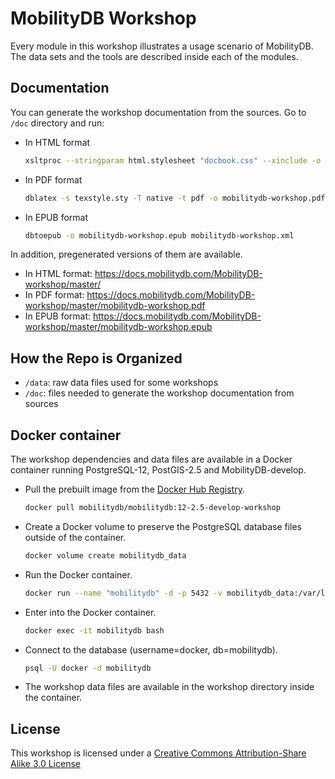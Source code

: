 # MobilityDB Workshop


Every module in this workshop illustrates a usage scenario of MobilityDB. The data sets and the tools are described inside each
of the modules.

## Documentation

You can generate the workshop documentation from the sources. Go to `/doc` directory and run: 
*  In HTML format
    ```bash
    xsltproc --stringparam html.stylesheet "docbook.css" --xinclude -o index.html /usr/share/xml/docbook/stylesheet/docbook-xsl/html/chunk.xsl mobilitydb-workshop.xml
    ```
*  In PDF format
    ```bash
    dblatex -s texstyle.sty -T native -t pdf -o mobilitydb-workshop.pdf mobilitydb-workshop.xml 
    ```
* In EPUB format
    ```bash
    dbtoepub -o mobilitydb-workshop.epub mobilitydb-workshop.xml
    ```
In addition, pregenerated versions of them are available.

*  In HTML format: https://docs.mobilitydb.com/MobilityDB-workshop/master/
*  In PDF format: https://docs.mobilitydb.com/MobilityDB-workshop/master/mobilitydb-workshop.pdf
*  In EPUB format: https://docs.mobilitydb.com/MobilityDB-workshop/master/mobilitydb-workshop.epub

## How the Repo is Organized
- `/data`: raw data files used for some workshops
- `/doc`: files needed to generate the workshop documentation from sources

## Docker container

The workshop dependencies and data files are available in a Docker container running PostgreSQL-12, PostGIS-2.5 and MobilityDB-develop.

*  Pull the prebuilt image from the [Docker Hub Registry](https://hub.docker.com/r/mobilitydb/mobilitydb).

    ```bash
    docker pull mobilitydb/mobilitydb:12-2.5-develop-workshop
    ```

*  Create a Docker volume to preserve the PostgreSQL database files outside of the container.
    ```bash
    docker volume create mobilitydb_data
    ```
 *  Run the Docker container.
    ```bash
    docker run --name "mobilitydb" -d -p 5432 -v mobilitydb_data:/var/lib/postgresql mobilitydb/mobilitydb:12-2.5-develop-workshop 
    ```
 *  Enter into the Docker container.
    ```bash
    docker exec -it mobilitydb bash
    ```
 *  Connect to the database  (username=docker, db=mobilitydb).
    ```bash
    psql -U docker -d mobilitydb 
    ```
 *  The workshop data files are available in the workshop directory inside the container.


## License

This workshop is licensed under a [Creative Commons Attribution-Share Alike 3.0 License](https://creativecommons.org/licenses/by-sa/3.0/)
